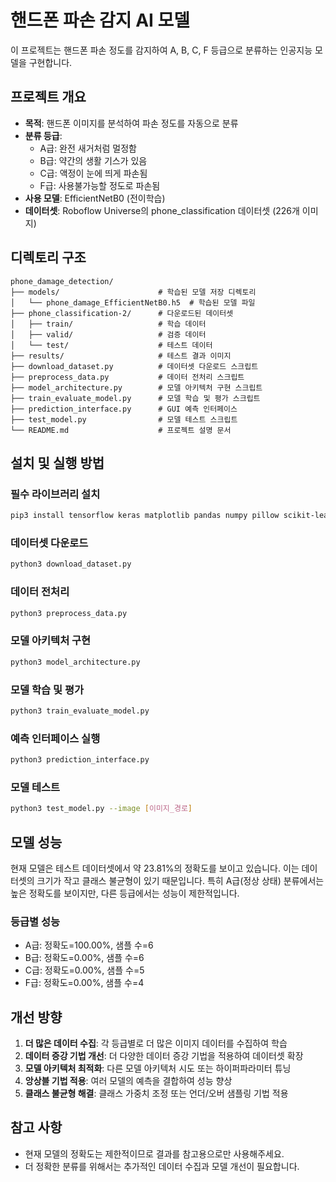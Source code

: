 # 핸드폰 파손 감지 AI 모델

이 프로젝트는 핸드폰 파손 정도를 감지하여 A, B, C, F 등급으로 분류하는 인공지능 모델을 구현합니다.

## 프로젝트 개요

- **목적**: 핸드폰 이미지를 분석하여 파손 정도를 자동으로 분류
- **분류 등급**:
  - A급: 완전 새거처럼 멀정함
  - B급: 약간의 생활 기스가 있음
  - C급: 액정이 눈에 띄게 파손됨
  - F급: 사용불가능할 정도로 파손됨
- **사용 모델**: EfficientNetB0 (전이학습)
- **데이터셋**: Roboflow Universe의 phone_classification 데이터셋 (226개 이미지)

## 디렉토리 구조

```
phone_damage_detection/
├── models/                      # 학습된 모델 저장 디렉토리
│   └── phone_damage_EfficientNetB0.h5  # 학습된 모델 파일
├── phone_classification-2/      # 다운로드된 데이터셋
│   ├── train/                   # 학습 데이터
│   ├── valid/                   # 검증 데이터
│   └── test/                    # 테스트 데이터
├── results/                     # 테스트 결과 이미지
├── download_dataset.py          # 데이터셋 다운로드 스크립트
├── preprocess_data.py           # 데이터 전처리 스크립트
├── model_architecture.py        # 모델 아키텍처 구현 스크립트
├── train_evaluate_model.py      # 모델 학습 및 평가 스크립트
├── prediction_interface.py      # GUI 예측 인터페이스
├── test_model.py                # 모델 테스트 스크립트
└── README.md                    # 프로젝트 설명 문서
```

## 설치 및 실행 방법

### 필수 라이브러리 설치

```bash
pip3 install tensorflow keras matplotlib pandas numpy pillow scikit-learn roboflow seaborn opencv-python
```

### 데이터셋 다운로드

```bash
python3 download_dataset.py
```

### 데이터 전처리

```bash
python3 preprocess_data.py
```

### 모델 아키텍처 구현

```bash
python3 model_architecture.py
```

### 모델 학습 및 평가

```bash
python3 train_evaluate_model.py
```

### 예측 인터페이스 실행

```bash
python3 prediction_interface.py
```

### 모델 테스트

```bash
python3 test_model.py --image [이미지_경로]
```

## 모델 성능

현재 모델은 테스트 데이터셋에서 약 23.81%의 정확도를 보이고 있습니다. 이는 데이터셋의 크기가 작고 클래스 불균형이 있기 때문입니다. 특히 A급(정상 상태) 분류에서는 높은 정확도를 보이지만, 다른 등급에서는 성능이 제한적입니다.

### 등급별 성능
- A급: 정확도=100.00%, 샘플 수=6
- B급: 정확도=0.00%, 샘플 수=6
- C급: 정확도=0.00%, 샘플 수=5
- F급: 정확도=0.00%, 샘플 수=4

## 개선 방향

1. **더 많은 데이터 수집**: 각 등급별로 더 많은 이미지 데이터를 수집하여 학습
2. **데이터 증강 기법 개선**: 더 다양한 데이터 증강 기법을 적용하여 데이터셋 확장
3. **모델 아키텍처 최적화**: 다른 모델 아키텍처 시도 또는 하이퍼파라미터 튜닝
4. **앙상블 기법 적용**: 여러 모델의 예측을 결합하여 성능 향상
5. **클래스 불균형 해결**: 클래스 가중치 조정 또는 언더/오버 샘플링 기법 적용

## 참고 사항

- 현재 모델의 정확도는 제한적이므로 결과를 참고용으로만 사용해주세요.
- 더 정확한 분류를 위해서는 추가적인 데이터 수집과 모델 개선이 필요합니다.
